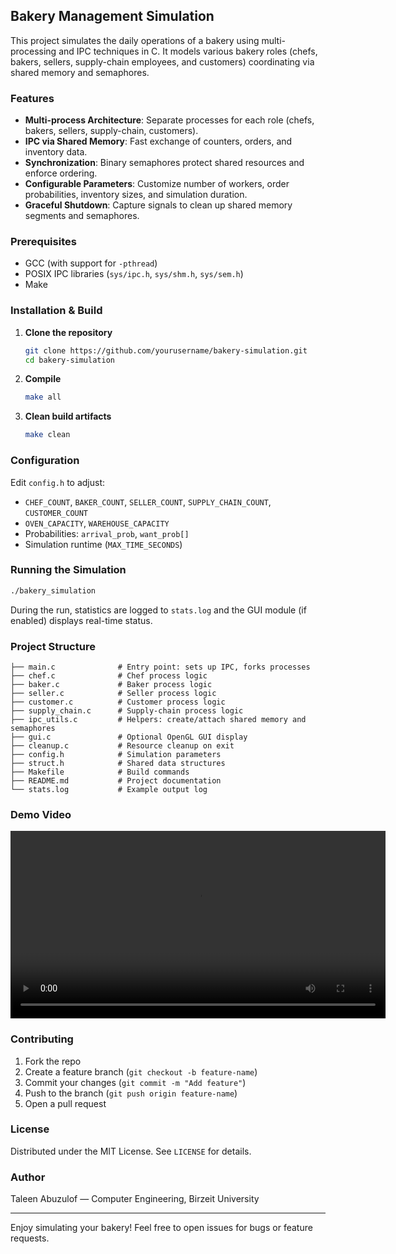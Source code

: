 ## Bakery Management Simulation

This project simulates the daily operations of a bakery using multi-processing and IPC techniques in C. It models various bakery roles (chefs, bakers, sellers, supply-chain employees, and customers) coordinating via shared memory and semaphores.

### Features

* **Multi-process Architecture**: Separate processes for each role (chefs, bakers, sellers, supply-chain, customers).
* **IPC via Shared Memory**: Fast exchange of counters, orders, and inventory data.
* **Synchronization**: Binary semaphores protect shared resources and enforce ordering.
* **Configurable Parameters**: Customize number of workers, order probabilities, inventory sizes, and simulation duration.
* **Graceful Shutdown**: Capture signals to clean up shared memory segments and semaphores.

### Prerequisites

* GCC (with support for `-pthread`)
* POSIX IPC libraries (`sys/ipc.h`, `sys/shm.h`, `sys/sem.h`)
* Make

### Installation & Build

1. **Clone the repository**

   ```bash
   git clone https://github.com/yourusername/bakery-simulation.git
   cd bakery-simulation
   ```

2. **Compile**

   ```bash
   make all
   ```

3. **Clean build artifacts**

   ```bash
   make clean
   ```

### Configuration

Edit `config.h` to adjust:

* `CHEF_COUNT`, `BAKER_COUNT`, `SELLER_COUNT`, `SUPPLY_CHAIN_COUNT`, `CUSTOMER_COUNT`
* `OVEN_CAPACITY`, `WAREHOUSE_CAPACITY`
* Probabilities: `arrival_prob`, `want_prob[]`
* Simulation runtime (`MAX_TIME_SECONDS`)

### Running the Simulation

```bash
./bakery_simulation
```

During the run, statistics are logged to `stats.log` and the GUI module (if enabled) displays real-time status.

### Project Structure

```
├── main.c              # Entry point: sets up IPC, forks processes
├── chef.c              # Chef process logic
├── baker.c             # Baker process logic
├── seller.c            # Seller process logic
├── customer.c          # Customer process logic
├── supply_chain.c      # Supply-chain process logic
├── ipc_utils.c         # Helpers: create/attach shared memory and semaphores
├── gui.c               # Optional OpenGL GUI display
├── cleanup.c           # Resource cleanup on exit
├── config.h            # Simulation parameters
├── struct.h            # Shared data structures
├── Makefile            # Build commands
├── README.md           # Project documentation
└── stats.log           # Example output log
```


### Demo Video

<p align="center">
  <video src="Untitled video - Made with Clipchamp.mp4" controls width="600">
    Your browser does not support the video tag.
  </video>
</p>

### Contributing

1. Fork the repo
2. Create a feature branch (`git checkout -b feature-name`)
3. Commit your changes (`git commit -m "Add feature"`)
4. Push to the branch (`git push origin feature-name`)
5. Open a pull request

### License

Distributed under the MIT License. See `LICENSE` for details.

### Author

Taleen Abuzulof — Computer Engineering, Birzeit University

---

Enjoy simulating your bakery! Feel free to open issues for bugs or feature requests.

```
